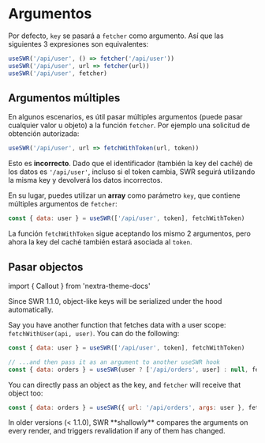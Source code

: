 # Argumentos

Por defecto, `key` se pasará a `fetcher` como argumento. Así que las siguientes 3 expresiones son equivalentes:

```js
useSWR('/api/user', () => fetcher('/api/user'))
useSWR('/api/user', url => fetcher(url))
useSWR('/api/user', fetcher)
```

## Argumentos múltiples

En algunos escenarios, es útil pasar múltiples argumentos (puede pasar cualquier valor u objeto) a
la función `fetcher`. Por ejemplo una solicitud de obtención autorizada:

```js
useSWR('/api/user', url => fetchWithToken(url, token))
```

Esto es **incorrecto**. Dado que el identificador (también la key del caché) de los datos es `'/api/user'`, incluso si el token cambia, SWR seguirá utilizando la misma key y devolverá los datos incorrectos.

En su lugar, puedes utilizar un **array** como parámetro `key`, que contiene múltiples argumentos de `fetcher`:

```js
const { data: user } = useSWR(['/api/user', token], fetchWithToken)
```

La función `fetchWithToken` sigue aceptando los mismo 2 argumentos, pero ahora la key del caché también estará asociada al `token`.

## Pasar objectos

import { Callout } from 'nextra-theme-docs'

<Callout>
  Since SWR 1.1.0, object-like keys will be serialized under the hood automatically. 
</Callout>
  
Say you have another function that fetches data with a user scope: `fetchWithUser(api, user)`. You can do the following:

```js
const { data: user } = useSWR(['/api/user', token], fetchWithToken)

// ...and then pass it as an argument to another useSWR hook
const { data: orders } = useSWR(user ? ['/api/orders', user] : null, fetchWithUser)
```

You can directly pass an object as the key, and `fetcher` will receive that object too:

```js
const { data: orders } = useSWR({ url: '/api/orders', args: user }, fetcher)
```

<Callout emoji="⚠️">
  In older versions (< 1.1.0), SWR **shallowly** compares the arguments on every render, and triggers revalidation if any of them has changed. 
</Callout>
